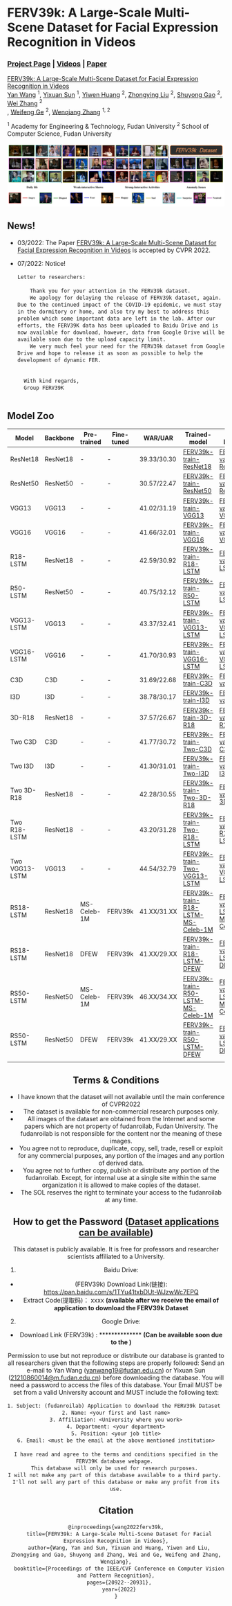 # FERV39k: A Large-Scale Multi-Scene Dataset for Facial Expression Recognition in Videos

### [Project Page](https://wangyanckxx.github.io/Proj_CVPR2022_FERV39k.html) | [Videos](#) | [Paper](https://openaccess.thecvf.com/content/CVPR2022/papers/Wang_FERV39k_A_Large-Scale_Multi-Scene_Dataset_for_Facial_Expression_Recognition_in_CVPR_2022_paper.pdf)

[FERV39k: A Large-Scale Multi-Scene Dataset for Facial Expression Recognition in Videos](https://openaccess.thecvf.com/content/CVPR2022/papers/Wang_FERV39k_A_Large-Scale_Multi-Scene_Dataset_for_Facial_Expression_Recognition_in_CVPR_2022_paper.pdf) <br>
 [Yan Wang](https://wangyanckxx.github.io/) <sup>1</sup>,
 [Yixuan Sun](http://www.fudanroilab.com/2019/10/07/YixuanSun.html) <sup>1</sup>,
 [Yiwen Huang](#) <sup>2</sup>,
 [Zhongying Liu](http://www.fudanroilab.com/2019/01/17/ZhongyingLiu.html) <sup>2</sup>,
 [Shuyong Gao](http://www.fudanroilab.com/2020/07/01/ShuyongGao.html) <sup>2</sup>,
 [Wei Zhang](https://faculty.fudan.edu.cn/zhangwei1234/zh_CN/jsxx/161831/jsxx/jsxx.htm) <sup>2</sup> <br>,
 [Weifeng Ge](http://www.weifengge.net/) <sup>2</sup>,
 [Wenqiang Zhang](http://faet.fudan.edu.cn/17/bb/c13532a137147/page.htm) <sup>1, 2</sup>

<sup>1</sup> Academy for Engineering & Technology, Fudan University
<sup>2</sup> School of Computer Science, Fudan University <br>

![总体介绍](./image/总体介绍.png)


## News!

- 03/2022: The Paper [FERV39k: A Large-Scale Multi-Scene Dataset for Facial Expression Recognition in Videos](https://arxiv.org/abs/2203.09463) is accepted by CVPR 2022.

- 07/2022: Notice!

  ```
  Letter to researchers:
      
      Thank you for your attention in the FERV39k dataset.
      We apology for delaying the release of FERV39k dataset, again. Due to the continued impact of the COVID-19 epidemic, we must stay in the dormitory or home, and also try my best to address this problem which some important data are left in the lab. After our efforts, the FERV39K data has been uploaded to Baidu Drive and is now available for download, however, data from Google Drive will be available soon due to the upload capacity limit.
      We very much feel your need for the FERV39k dataset from Google Drive and hope to release it as soon as possible to help the development of dynamic FER.
    					                   
                                                
    With kind regards,
    Group FERV39K
    
  ```

  <!--  Since the arxiv version of our CVPR paper is available, we are glad to receive several 
  application emails of FERV39K. However, our work especially the dataset is still 
  under the check of the CVPR conference and the formal version of paper is not published. As a 
  result, the dataset will not be available until the main conference of CVPR2022 is held. 
  During this time, we will gradually make the project webpage, 
  the baseline project and the FERV39K shortcut publicly available.-->
  
  

## Model Zoo

<center>

| Model          | Backbone | Pre-trained | Fine-tuned | WAR/UAR     | Trained-model                           | Val-Results                       | # of Parameters |
| -------------- | -------- | ----------- | ---------- | ----------- | --------------------------------------- | --------------------------------- | --------------- |
| ResNet18       | ResNet18 | -           | -          | 39.33/30.30 | [FERV39k-train-ResNet18](#)             | [FERV39k-val-ResNet18](#)         | 17M             |
| ResNet50       | ResNet50 | -           | -          | 30.57/22.47 | [FERV39k-train-ResNet50](#)             | [FERV39k-val-ResNet50](#)         | 124M            |
| VGG13          | VGG13    | -           | -          | 41.02/31.19 | [FERV39k-train-VGG13](#)                | [FERV39k-val-VGG13](#)            | 128M            |
| VGG16          | VGG16    | -           | -          | 41.66/32.01 | [FERV39k-train-VGG16](#)                | [FERV39k-val-VGG16](#)            | 134M            |
| R18-LSTM       | ResNet18 | -           | -          | 42.59/30.92 | [FERV39k-train-R18-LSTM](#)             | [FERV39k-val-R18-LSTM](#)         | 132M            |
| R50-LSTM       | ResNet50 | -           | -          | 40.75/32.12 | [FERV39k-train-R50-LSTM](#)             | [FERV39k-val-R50-LSTM](#)         | 57M             |
| VGG13-LSTM     | VGG13    | -           | -          | 43.37/32.41 | [FERV39k-train-VGG13-LSTM](#)           | [FERV39k-val-VGG13-LSTM](#)       | 133M            |
| VGG16-LSTM     | VGG16    | -           | -          | 41.70/30.93 | [FERV39k-train-VGG16-LSTM](#)           | [FERV39k-val-VGG16-LSTM](#)       | 138M            |
| C3D            | C3D      | -           | -          | 31.69/22.68 | [FERV39k-train-C3D](#)                  | [FERV39k-val-C3D](#)              | 78M             |
| I3D            | I3D      | -           | -          | 38.78/30.17 | [FERV39k-train-I3D](#)                  | [FERV39k-val-I3D](#)              | 12M             |
| 3D-R18         | ResNet18 | -           | -          | 37.57/26.67 | [FERV39k-train-3D-R18](#)               | [FERV39k-val-3D-R18](#)           | 33M             |
| Two C3D        | C3D      | -           | -          | 41.77/30.72 | [FERV39k-train-Two-C3D](#)              | [FERV39k-val-Two-C3D](#)          | 97M             |
| Two I3D        | I3D      | -           | -          | 41.30/31.01 | [FERV39k-train-Two-I3D](#)              | [FERV39k-val-Two-I3D](#)          | 26M             |
| Two 3D-R18     | ResNet18 | -           | -          | 42.28/30.55 | [FERV39k-train-Two-3D-R18](#)           | [FERV39k-val-Two-3D-R18](#)       | 67M             |
| Two R18-LSTM   | ResNet18 | -           | -          | 43.20/31.28 | [FERV39k-train-Two-R18-LSTM](#)         | [FERV39k-val-Two-R18-LSTM](#)     | 27M             |
| Two VGG13-LSTM | VGG13    | -           | -          | 44.54/32.79 | [FERV39k-train-Two-VGG13-LSTM](#)       | [FERV39k-val-Two-VGG13-LSTM](#)   | 144M            |
| RS18-LSTM      | ResNet18 | MS-Celeb-1M | FERV39k    | 41.XX/31.XX | [FERV39k-train-R18-LSTM-MS-Celeb-1M](#) | [FERV39k-val-LSTM-MS-Celeb-1M](#) | 132M            |
| RS18-LSTM      | ResNet18 | DFEW        | FERV39k    | 41.XX/29.XX | [FERV39k-train-R18-LSTM-DFEW](#)        | [FERV39k-val-LSTM-DFEW](#)        | 132M            |
| RS50-LSTM      | ResNet50 | MS-Celeb-1M | FERV39k    | 46.XX/34.XX | [FERV39k-train-R50-LSTM-MS-Celeb-1M](#) | [FERV39k-val-LSTM-MS-Celeb-1M](#) | 57M             |
| RS50-LSTM      | ResNet50 | DFEW        | FERV39k    | 41.XX/29.XX | [FERV39k-train-R50-LSTM-DFEW](#)        | [FERV39k-val-LSTM-DFEW](#)        | 57M             |
|             |          |             |            |             |                                         |                                   |                 |

## Terms & Conditions
- I have known that the dataset will not available until the main conference of CVPR2022
- The dataset is available for non-commercial research purposes only.
- All images of the dataset are obtained from the Internet and some papers which are not property of fudanroilab, Fudan University. The fudanroilab is not responsible for the content nor the meaning of these images.
- You agree not to reproduce, duplicate, copy, sell, trade, resell or exploit for any commercial purposes, any portion of the images and any portion of derived data.
- You agree not to further copy, publish or distribute any portion of the fudanroilab. Except, for internal use at a single site within the same organization it is allowed to make copies of the dataset.
- The SOL reserves the right to terminate your access to the fudanroilab at any time.

## How to get the Password (**<u>Dataset applications can be available</u>**)

This dataset is publicly available. It is free for professors and researcher scientists affiliated to a University.
1. Baidu Drive:
* (FERV39k) Download Link(链接): https://pan.baidu.com/s/1TYu41txbDUt-WJzwWc7EPQ  
* Extract Code(提取码)： xxxx **(available after we receive the email of application to download the FERV39k Dataset**
2. Google Drive:
* Download Link (FERV39k) : **************  **(Can be available soon due to the )**

Permission to use but not reproduce or distribute our database is granted to all researchers given that the following steps are properly followed:
Send an e-mail to Yan Wang (yanwang19@fudan.edu.cn) or Yixuan Sun (21210860014@m.fudan.edu.cn) before downloading the database. You will need a password to access the files of this database. Your Email MUST be set from a valid University account and MUST include the following text:

```
1. Subject: (fudanroilab) Application to download the FERV39k Dataset          
2. Name: <your first and last name>
3. Affiliation: <University where you work>
4. Department: <your department>
5. Position: <your job title>
6. Email: <must be the email at the above mentioned institution>

I have read and agree to the terms and conditions specified in the FERV39K database webpage. 
This database will only be used for research purposes. 
I will not make any part of this database available to a third party. 
I'll not sell any part of this database or make any profit from its use.
```

 

## Citation

```
@inproceedings{wang2022ferv39k,
  title={FERV39k: A Large-Scale Multi-Scene Dataset for Facial Expression Recognition in Videos},
  author={Wang, Yan and Sun, Yixuan and Huang, Yiwen and Liu, Zhongying and Gao, Shuyong and Zhang, Wei and Ge, Weifeng and Zhang, Wenqiang},
  booktitle={Proceedings of the IEEE/CVF Conference on Computer Vision and Pattern Recognition},
  pages={20922--20931},
  year={2022}
}
```
